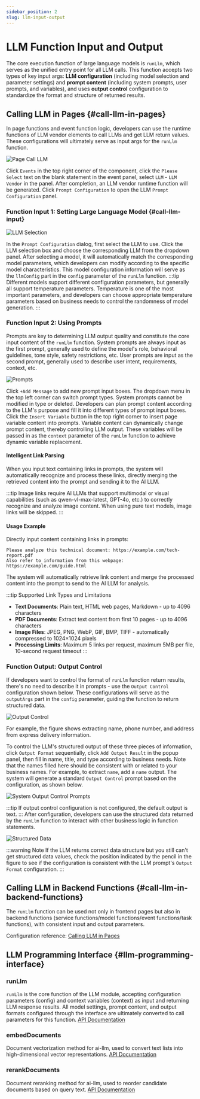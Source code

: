 ```yaml
---
sidebar_position: 2
slug: llm-input-output
---
```


# LLM Function Input and Output

The core execution function of large language models is `runLlm`, which serves as the unified entry point for all LLM calls. This function accepts two types of key input args: **LLM configuration** (including model selection and parameter settings) and **prompt content** (including system prompts, user prompts, and variables), and uses **output control** configuration to standardize the format and structure of returned results.

## Calling LLM in Pages {#call-llm-in-pages}
In page functions and event function logic, developers can use the runtime functions of LLM vendor elements to call LLMs and get LLM return values. These configurations will ultimately serve as input args for the `runLlm` function.

![Page Call LLM](./img/1/page-call-large-model.gif)

Click `Events` in the top right corner of the component, click the `Please Select` text on the blank statement in the event panel, select `LLM` - `LLM Vendor` in the panel. After completion, an LLM vendor runtime function will be generated. Click `Prompt Configuration` to open the LLM `Prompt Configuration` panel.

### Function Input 1: Setting Large Language Model {#call-llm-input}
![LLM Selection](./img/1/large-model-selection.png)

In the `Prompt Configuration` dialog, first select the LLM to use. Click the LLM selection box and choose the corresponding LLM from the dropdown panel. After selecting a model, it will automatically match the corresponding model parameters, which developers can modify according to the specific model characteristics. This model configuration information will serve as the `llmConfig` part in the `config` parameter of the `runLlm` function.
:::tip
Different models support different configuration parameters, but generally all support temperature parameters. Temperature is one of the most important parameters, and developers can choose appropriate temperature parameters based on business needs to control the randomness of model generation.
:::

### Function Input 2: Using Prompts
Prompts are key to determining LLM output quality and constitute the core input content of the `runLlm` function. System prompts are always input as the first prompt, generally used to define the model's role, behavioral guidelines, tone style, safety restrictions, etc. User prompts are input as the second prompt, generally used to describe user intent, requirements, context, etc.

![Prompts](./img/1/prompts.png)

Click `+Add Message` to add new prompt input boxes. The dropdown menu in the top left corner can switch prompt types. System prompts cannot be modified in type or deleted. Developers can plan prompt content according to the LLM's purpose and fill it into different types of prompt input boxes.
Click the `Insert Variable` button in the top right corner to insert page variable content into prompts. Variable content can dynamically change prompt content, thereby controlling LLM output. These variables will be passed in as the `context` parameter of the `runLlm` function to achieve dynamic variable replacement.


#### Intelligent Link Parsing
When you input text containing links in prompts, the system will automatically recognize and process these links, directly merging the retrieved content into the prompt and sending it to the AI LLM.

:::tip
Image links require AI LLMs that support multimodal or visual capabilities (such as qwen-vl-max-latest, GPT-4o, etc.) to correctly recognize and analyze image content. When using pure text models, image links will be skipped.
:::

#### Usage Example
Directly input content containing links in prompts:

```
Please analyze this technical document: https://example.com/tech-report.pdf
Also refer to information from this webpage: https://example.com/guide.html
```

The system will automatically retrieve link content and merge the processed content into the prompt to send to the AI LLM for analysis.

:::tip Supported Link Types and Limitations
- **Text Documents**: Plain text, HTML web pages, Markdown - up to 4096 characters
- **PDF Documents**: Extract text content from first 10 pages - up to 4096 characters
- **Image Files**: JPEG, PNG, WebP, GIF, BMP, TIFF - automatically compressed to 1024×1024 pixels
- **Processing Limits**: Maximum 5 links per request, maximum 5MB per file, 10-second request timeout
:::


### Function Output: Output Control
If developers want to control the format of `runLlm` function return results, there's no need to describe it in prompts - use the `Output Control` configuration shown below. These configurations will serve as the `outputArgs` part in the `config` parameter, guiding the function to return structured data.

![Output Control](./img/1/control-output.png)

For example, the figure shows extracting name, phone number, and address from express delivery information.

To control the LLM's structured output of these three pieces of information, click `Output Format` sequentially, click `Add Output Result` in the popup panel, then fill in name, title, and type according to business needs. Note that the names filled here should be consistent with or related to your business names. For example, to extract `name`, add a `name` output. The system will generate a standard `Output Control` prompt based on the configuration, as shown below.

![System Output Control Prompts](./img/1/system-control-output-prompts.png)

:::tip
If output control configuration is not configured, the default output is text.
:::
After configuration, developers can use the structured data returned by the `runLlm` function to interact with other business logic in function statements.

![Structured Data](./img/1/structured-data.png)

:::warning Note
If the LLM returns correct data structure but you still can't get structured data values, check the position indicated by the pencil in the figure to see if the configuration is consistent with the LLM prompt's `Output Format` configuration.
:::

## Calling LLM in Backend Functions {#call-llm-in-backend-functions}
The `runLlm` function can be used not only in frontend pages but also in backend functions (service functions/model functions/event functions/task functions), with consistent input and output parameters.

Configuration reference: [Calling LLM in Pages](#call-llm-in-pages)

## LLM Programming Interface {#llm-programming-interface}
### runLlm
`runLlm` is the core function of the LLM module, accepting configuration parameters (config) and context variables (context) as input and returning LLM response results. All model settings, prompt content, and output formats configured through the interface are ultimately converted to call parameters for this function. [API Documentation](../../reference/framework/JitAi/ai-large-models#runllm)

### embedDocuments
Document vectorization method for ai-llm, used to convert text lists into high-dimensional vector representations. [API Documentation](../../reference/framework/JitAi/ai-large-models#embeddocuments)

### rerankDocuments
Document reranking method for ai-llm, used to reorder candidate documents based on query text. [API Documentation](../../reference/framework/JitAi/ai-large-models#rerankdocuments)


